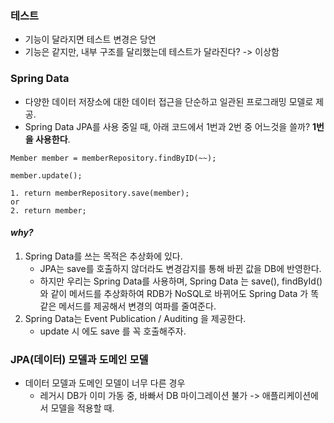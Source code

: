### 테스트
- 기능이 달라지면 테스트 변경은 당연
- 기능은 같지만, 내부 구조를 달리했는데 테스트가 달라진다? -> 이상함

### Spring Data
- 다양한 데이터 저장소에 대한 데이터 접근을 단순하고 일관된 프로그래밍 모델로 제공.
- Spring Data JPA를 사용 중일 때, 아래 코드에서 1번과 2번 중 어느것을 쓸까? **1번을 사용한다**.
```angular2html
Member member = memberRepository.findByID(~~);

member.update();

1. return memberRepository.save(member);
or
2. return member;
```
#### _why?_
1. Spring Data를 쓰는 목적은 추상화에 있다.
   - JPA는 save를 호출하지 않더라도 변경감지를 통해 바뀐 값을 DB에 반영한다.
   - 하지만 우리는 Spring Data를 사용하며, Spring Data 는 save(), findById()와 같이 메서드를 추상화하여 RDB가 NoSQL로 바뀌어도 Spring Data 가 똑같은 메서드를 제공해서 변경의 여파를 줄여준다.
2. Spring Data는 Event Publication / Auditing 을 제공한다.
   - update 시 에도 save 를 꼭 호출해주자.

### JPA(데이터) 모델과 도메인 모델
- 데이터 모델과 도메인 모델이 너무 다른 경우
  - 레거시 DB가 이미 가동 중, 바빠서 DB 마이그레이션 불가 -> 애플리케이션에서 모델을 적용할 때.

